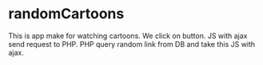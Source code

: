 # randomCartoons
This is app make for watching cartoons.
We click on button. 
JS with ajax send request to PHP. 
PHP query random link from DB and take this JS with ajax.
